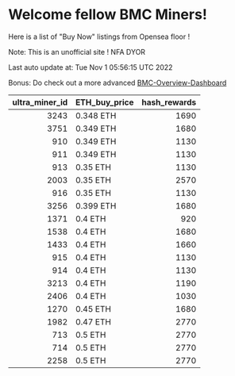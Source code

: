 # Welcome fellow BMC Miners!
Here is a list of "Buy Now" listings from Opensea floor !

Note: This is an unofficial site ! NFA DYOR

Last auto update at: Tue Nov  1 05:56:15 UTC 2022

Bonus: Do check out a more advanced [BMC-Overview-Dashboard](https://dune.com/defifunk/BMC-Overview-Dashboard)


|   ultra_miner_id | ETH_buy_price   |   hash_rewards |
|-----------------:|:----------------|---------------:|
|             3243 | 0.348 ETH       |           1690 |
|             3751 | 0.349 ETH       |           1680 |
|              910 | 0.349 ETH       |           1130 |
|              911 | 0.349 ETH       |           1130 |
|              913 | 0.35 ETH        |           1130 |
|             2003 | 0.35 ETH        |           2570 |
|              916 | 0.35 ETH        |           1130 |
|             3256 | 0.399 ETH       |           1680 |
|             1371 | 0.4 ETH         |            920 |
|             1538 | 0.4 ETH         |           1680 |
|             1433 | 0.4 ETH         |           1660 |
|              915 | 0.4 ETH         |           1130 |
|              914 | 0.4 ETH         |           1130 |
|             3213 | 0.4 ETH         |           1190 |
|             2406 | 0.4 ETH         |           1030 |
|             1270 | 0.45 ETH        |           1680 |
|             1982 | 0.47 ETH        |           2770 |
|              713 | 0.5 ETH         |           2770 |
|              714 | 0.5 ETH         |           2770 |
|             2258 | 0.5 ETH         |           2770 |